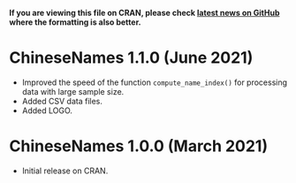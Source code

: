 **If you are viewing this file on CRAN, please check [latest news on GitHub](https://github.com/psychbruce/ChineseNames/blob/master/NEWS.md) where the formatting is also better.**

# ChineseNames 1.1.0 (June 2021)

-   Improved the speed of the function `compute_name_index()` for processing data with large sample size.
-   Added CSV data files.
-   Added LOGO.

# ChineseNames 1.0.0 (March 2021)

-   Initial release on CRAN.

